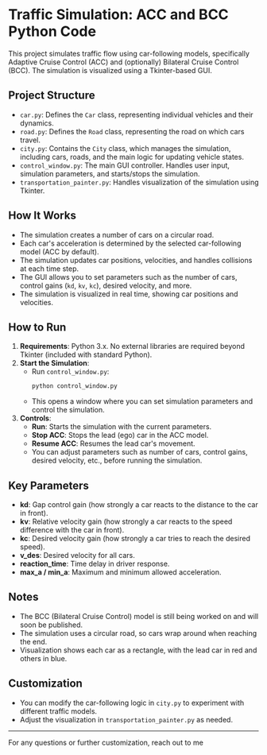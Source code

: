 # Traffic Simulation: ACC and BCC Python Code

This project simulates traffic flow using car-following models, specifically Adaptive Cruise Control (ACC) and (optionally) Bilateral Cruise Control (BCC). The simulation is visualized using a Tkinter-based GUI.

## Project Structure
- `car.py`: Defines the `Car` class, representing individual vehicles and their dynamics.
- `road.py`: Defines the `Road` class, representing the road on which cars travel.
- `city.py`: Contains the `City` class, which manages the simulation, including cars, roads, and the main logic for updating vehicle states.
- `control_window.py`: The main GUI controller. Handles user input, simulation parameters, and starts/stops the simulation.
- `transportation_painter.py`: Handles visualization of the simulation using Tkinter.

## How It Works
- The simulation creates a number of cars on a circular road.
- Each car's acceleration is determined by the selected car-following model (ACC by default).
- The simulation updates car positions, velocities, and handles collisions at each time step.
- The GUI allows you to set parameters such as the number of cars, control gains (`kd`, `kv`, `kc`), desired velocity, and more.
- The simulation is visualized in real time, showing car positions and velocities.

## How to Run
1. **Requirements**: Python 3.x. No external libraries are required beyond Tkinter (included with standard Python).
2. **Start the Simulation**:
   - Run `control_window.py`:
     ```sh
     python control_window.py
     ```
   - This opens a window where you can set simulation parameters and control the simulation.
3. **Controls**:
   - **Run**: Starts the simulation with the current parameters.
   - **Stop ACC**: Stops the lead (ego) car in the ACC model.
   - **Resume ACC**: Resumes the lead car's movement.
   - You can adjust parameters such as number of cars, control gains, desired velocity, etc., before running the simulation.

## Key Parameters
- **kd**: Gap control gain (how strongly a car reacts to the distance to the car in front).
- **kv**: Relative velocity gain (how strongly a car reacts to the speed difference with the car in front).
- **kc**: Desired velocity gain (how strongly a car tries to reach the desired speed).
- **v_des**: Desired velocity for all cars.
- **reaction_time**: Time delay in driver response.
- **max_a / min_a**: Maximum and minimum allowed acceleration.

## Notes
- The BCC (Bilateral Cruise Control) model is still being worked on and will soon be published.
- The simulation uses a circular road, so cars wrap around when reaching the end.
- Visualization shows each car as a rectangle, with the lead car in red and others in blue.

## Customization
- You can modify the car-following logic in `city.py` to experiment with different traffic models.
- Adjust the visualization in `transportation_painter.py` as needed.

---
For any questions or further customization, reach out to me
